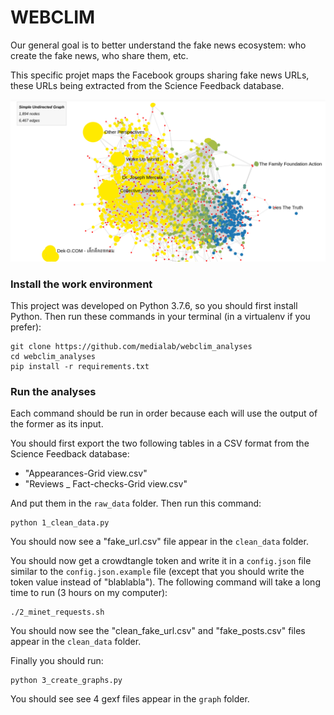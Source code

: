 # WEBCLIM

Our general goal is to better understand the fake news ecosystem: who create the fake news, who share them, etc.

This specific projet maps the Facebook groups sharing fake news URLs, these URLs being extracted from the Science Feedback database.

<img src="screenshot_graph.png"/>

### Install the work environment

This project was developed on Python 3.7.6, so you should first install Python. 
Then run these commands in your terminal (in a virtualenv if you prefer):

```
git clone https://github.com/medialab/webclim_analyses
cd webclim_analyses
pip install -r requirements.txt
```

### Run the analyses

Each command should be run in order because each will use the output of the former as its input.

You should first export the two following tables in a CSV format from the Science Feedback database:
* "Appearances-Grid view.csv"
* "Reviews _ Fact-checks-Grid view.csv"

And put them in the `raw_data` folder. Then run this command:
```
python 1_clean_data.py
```
You should now see a "fake_url.csv" file appear in the `clean_data` folder.

You should now get a crowdtangle token and write it in a `config.json` file similar to the `config.json.example` file 
(except that you should write the token value instead of "blablabla").
The following command will take a long time to run (3 hours on my computer):
```
./2_minet_requests.sh
```
You should now see the "clean_fake_url.csv" and "fake_posts.csv" files appear in the `clean_data` folder.

Finally you should run:
```
python 3_create_graphs.py
```
You should see see 4 gexf files appear in the `graph` folder.

